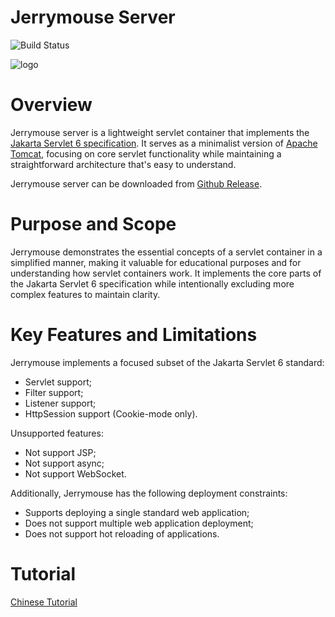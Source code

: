 # Jerrymouse Server

![Build Status](https://github.com/michaelliao/jerrymouse/actions/workflows/maven.yml/badge.svg)

![logo](logo.png)

# Overview

Jerrymouse server is a lightweight servlet container that implements the [Jakarta Servlet 6 specification](https://jakarta.ee/specifications/servlet/6.0/). It serves as a minimalist version of [Apache Tomcat](https://tomcat.apache.org/), focusing on core servlet functionality while maintaining a straightforward architecture that's easy to understand.

Jerrymouse server can be downloaded from [Github Release](https://github.com/michaelliao/jerrymouse/releases).

# Purpose and Scope

Jerrymouse demonstrates the essential concepts of a servlet container in a simplified manner, making it valuable for educational purposes and for understanding how servlet containers work. It implements the core parts of the Jakarta Servlet 6 specification while intentionally excluding more complex features to maintain clarity.

# Key Features and Limitations

Jerrymouse implements a focused subset of the Jakarta Servlet 6 standard:

- Servlet support;
- Filter support;
- Listener support;
- HttpSession support (Cookie-mode only).

Unsupported features:

- Not support JSP;
- Not support async;
- Not support WebSocket.

Additionally, Jerrymouse has the following deployment constraints:

- Supports deploying a single standard web application;
- Does not support multiple web application deployment;
- Does not support hot reloading of applications.

# Tutorial

[Chinese Tutorial](https://liaoxuefeng.com/books/jerrymouse/)
